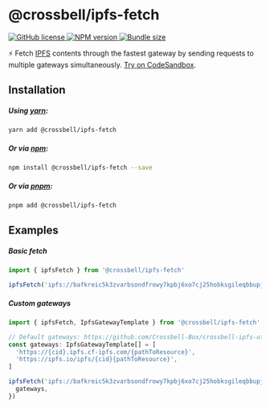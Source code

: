 # @crossbell/ipfs-fetch

<p align="left">
  <a href="https://github.com/Crossbell-Box/crossbell-ipfs-utils/blob/main/LICENSE">
    <img src="https://img.shields.io/npm/l/@crossbell/ipfs-fetch?colorA=373737&colorB=0A70E9&style=flat" alt="GitHub license" />
  </a>
  <a href="https://www.npmjs.com/package/@crossbell/ipfs-fetch">
    <img src="https://img.shields.io/npm/v/@crossbell/ipfs-fetch?colorA=373737&colorB=0A70E9&style=flat" alt="NPM version" />
  </a>
  <a href="https://bundlephobia.com/result?p=@crossbell/ipfs-fetch">
    <img src="https://img.shields.io/bundlephobia/min/@crossbell/ipfs-fetch?label=bundle%20size&colorA=373737&colorB=0A70E9&style=flat" alt="Bundle size" />
  </a>
</p>

⚡ Fetch [IPFS](https://en.wikipedia.org/wiki/InterPlanetary_File_System) contents through the fastest gateway by sending requests to multiple gateways simultaneously.
<a href="https://codesandbox.io/embed/wonderful-matsumoto-jf2sjv?hidenavigation=1">Try on CodeSandbox</a>.

## Installation

##### Using [yarn](https://yarn.pm/@crossbell/ipfs-fetch):

```bash
yarn add @crossbell/ipfs-fetch
```

##### Or via [npm](https://www.npmjs.com/package/@crossbell/ipfs-fetch):

```bash
npm install @crossbell/ipfs-fetch --save
```

##### Or via [pnpm](https://pnpm.io):

```bash
pnpm add @crossbell/ipfs-fetch
```

## Examples

##### Basic fetch

```typescript
import { ipfsFetch } from '@crossbell/ipfs-fetch'

ipfsFetch('ipfs://bafkreic5k3zvarbsondfrowy7kpbj6xo7cj25hobksgileqbbupjvvmkoq')
```

##### Custom gateways

```typescript
import { ipfsFetch, IpfsGatewayTemplate } from '@crossbell/ipfs-fetch'

// Default gateways: https://github.com/Crossbell-Box/crossbell-ipfs-utils/blob/main/packages/ipfs-fetch/src/constant.ts
const gateways: IpfsGatewayTemplate[] = [
  'https://{cid}.ipfs.cf-ipfs.com/{pathToResource}',
  'https://ipfs.io/ipfs/{cid}{pathToResource}',
]

ipfsFetch('ipfs://bafkreic5k3zvarbsondfrowy7kpbj6xo7cj25hobksgileqbbupjvvmkoq', {
  gateways,
})
```
